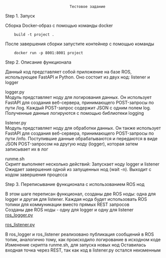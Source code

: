         					     Тестовое задание

Step 1.  Запуск 

Сборка Docker-образ с помощью команды docker    

        build -t project .
После завершения сборки запустите контейнер с помощью команды 

        docker run -p 8001:8001 project
  
Step 2.  Описание функционала

Данный код представляет собой приложение на базе ROS, использующее FastAPI и Python. Оно состоит из двух нод: listener и logger

logger.py  
Модуль представляет ноду для логирования данных. Он использует FastAPI для создания веб-сервера, принимающего POST-запросы по пути /log. Каждый POST-запрос содержит JSON с одним полем log. Полученные данные логируются с помощью библиотеки logging

listener.py   
Модуль представляет ноду для обработки данных. Он также использует FastAPI для создания веб-сервера, принимающего POST-запросы по пути /info. Поступившие данные обрабатываются и передаются в виде JSON POST-запросом на другую ноду (logger), которая затем записывает их в лог


runme.sh   
Скрипт выполняет несколько действий: 
Запускает ноду logger и listener 
Ожидает завершения одной из запущенных нод (wait -n).
Выходит с кодом завершения процесса




Step 3.  Переписывание функционала с использованием ROS нод

В этом шаге переписан функционал, созданы две ROS ноды: одна для logger и другая для listener. Каждая нода будет использовать ROS топики для коммуникации вместо прямых REST запросов  
Созданы две ROS ноды - одну для logger и одну для listener  
[ros_logger.py](https://github.com/rootliveDS/Test_task_MRIYA/blob/main/src/logger/ros_logger.py)

[ros_listener.py](https://github.com/rootliveDS/Test_task_MRIYA/blob/main/src/listener/ros_listener.py)

В ros_logger и ros_listener реализовано публикация сообщений в ROS топик, аналогично тому, как происходило логирование в исходном коде
Изменение скрипта runme.sh, для запуска новых нод
Оставилась входная точка через REST, так как код в listener.py остался неизменным

